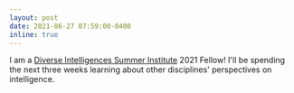 ```yaml
---
layout: post
date: 2021-06-27 07:59:00-0400
inline: true
---
```


I am a [Diverse Intelligences Summer Institute](https://disi.org/) 2021 Fellow! I'll be spending the next three weeks learning about other disciplines' perspectives on intelligence.
